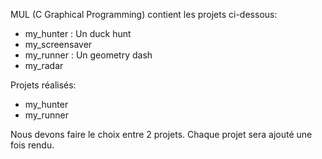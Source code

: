 MUL (C Graphical Programming) contient les projets ci-dessous:
- my_hunter : Un duck hunt
- my_screensaver
- my_runner : Un geometry dash
- my_radar

Projets réalisés:
- my_hunter
- my_runner

Nous devons faire le choix entre 2 projets.
Chaque projet sera ajouté une fois rendu.